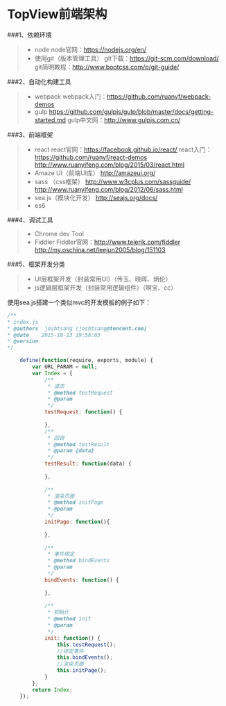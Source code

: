 ﻿# TopView前端架构


###1、依赖环境
> * node 
node官网：https://nodejs.org/en/
> * 使用git（版本管理工具）
git下载：https://git-scm.com/download/
git简明教程：http://www.bootcss.com/p/git-guide/

###2、自动化构建工具
> * webpack 
webpack入门：https://github.com/ruanyf/webpack-demos
> * gulp 
https://github.com/gulpjs/gulp/blob/master/docs/getting-started.md
gulp中文网：http://www.gulpjs.com.cn/

###3、前端框架
> * react
react官网：https://facebook.github.io/react/
react入门：https://github.com/ruanyf/react-demos
http://www.ruanyifeng.com/blog/2015/03/react.html
> * Amaze UI（前端UI库）
http://amazeui.org/
> * sass （css框架）
http://www.w3cplus.com/sassguide/
http://www.ruanyifeng.com/blog/2012/06/sass.html
> * sea.js（模块化开发）
http://seajs.org/docs/
> * es6

###4、调试工具
> * Chrome dev Tool
> * Fiddler
Fiddler官网：http://www.telerik.com/fiddler
http://my.oschina.net/leejun2005/blog/151103

###5、框架开发分类
> * UI层框架开发（封装常用UI）（传玉、晓晖、炳伦）
> * js逻辑层框架开发（封装常用逻辑组件）（啊宝、cc）


使用sea.js搭建一个类似mvc的开发模板的例子如下：

```javascript
/**
* index.js
* @authors  joshtsang (joshtsang@tencent.com)
* @date    2015-10-13 19:58:03
* @version 
*/

	define(function(require, exports, module) {
	    var URL_PARAM = null;
	    var Index = {
	        /**
	         * 请求
	         * @method testRequest
	         * @param
	         */
	        testRequest: function() {
	           
	        },
	        /**
	         * 回调
	         * @method testResult
	         * @param {data} 
	         */
	        testResult: function(data) {
	            
	        },
	
	        /**
	         * 渲染页面
	         * @method initPage
	         * @param 
	         */
	        initPage: function(){
	            
	        },
	
	        /**
	         * 事件绑定
	         * @method bindEvents
	         * @param 
	         */
	        bindEvents: function() {
	
	        },
	
	        /**
	         * 初始化
	         * @method init
	         * @param 
	         */
	        init: function() { 
	            this.testRequest();
	            //绑定事件
	            this.bindEvents();
	            //渲染页面
	            this.initPage();
	        }
	    };
	    return Index;
	});
```




